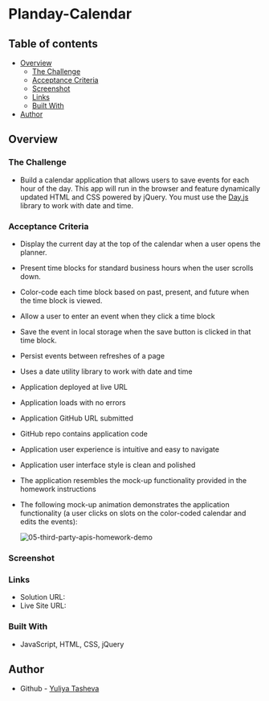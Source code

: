 # Planday-Calendar

## Table of contents

- [Overview](#overview)
  - [The Challenge](#the-challenge)
  - [Acceptance Criteria](#acceptance-criteria)
  - [Screenshot](#screenshot)
  - [Links](#links)
  - [Built With](#built-with)
- [Author](#author)

## Overview
  
### The Challenge

- Build a calendar application that allows users to save events for each hour of the day. This app will run in the browser and feature dynamically updated HTML and CSS powered by jQuery. You must use the [Day.js](https://day.js.org/docs/en/display/format) library to work with date and time. 
  
### Acceptance Criteria

* Display the current day at the top of the calendar when a user opens the planner.
 
* Present time blocks for standard business hours when the user scrolls down.
 
* Color-code each time block based on past, present, and future when the time block is viewed.
 
* Allow a user to enter an event when they click a time block

* Save the event in local storage when the save button is clicked in that time block.

* Persist events between refreshes of a page

* Uses a date utility library to work with date and time

* Application deployed at live URL

* Application loads with no errors

* Application GitHub URL submitted

* GitHub repo contains application code

* Application user experience is intuitive and easy to navigate

* Application user interface style is clean and polished

* The application resembles the mock-up functionality provided in the homework instructions

* The following mock-up animation demonstrates the application functionality (a user clicks on slots on the color-coded calendar and edits the events):
  
  ![05-third-party-apis-homework-demo](https://github.com/YTasheva/Planday-Calendar/assets/148258557/51d74c58-ebaf-48d3-b82b-e570aa557c89)


### Screenshot



### Links

- Solution URL: 
- Live Site URL:
  
### Built With

- JavaScript, HTML, CSS, jQuery
  
## Author

- Github - [Yuliya Tasheva](https://github.com/YTasheva)
